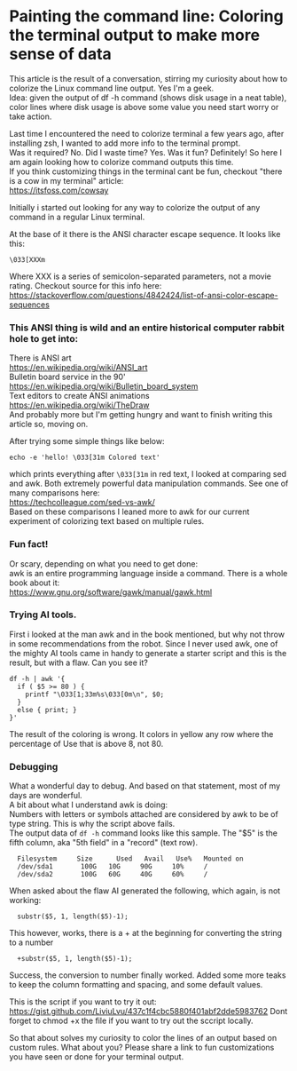 # Painting the command line: Coloring the terminal output to make more sense of data

This article is the result of a conversation, stirring my curiosity about how to colorize the Linux command line output. Yes I'm a geek.  
Idea: given the output of df -h command (shows disk usage in a neat table), color lines where disk usage is above some value you need start worry or take action.

Last time I encountered the need to colorize terminal a few years ago, after installing zsh, I wanted to add more info to the terminal prompt.  
Was it required? No. Did I waste time? Yes. Was it fun? Definitely! So here I am again looking how to colorize command outputs this time.  
If you think customizing things in the terminal cant be fun, checkout "there is a cow in my terminal" article:  
https://itsfoss.com/cowsay

Initially i started out looking for any way to colorize the output of any command in a regular Linux terminal.  

At the base of it there is the ANSI character escape sequence. It looks like this:  

```
\033[XXXm
```  
Where XXX is a series of semicolon-separated parameters, not a movie rating. Checkout source for this info here:  
  https://stackoverflow.com/questions/4842424/list-of-ansi-color-escape-sequences

### This ANSI thing is wild and an entire historical computer rabbit hole to get into:  
There is ANSI art  
  https://en.wikipedia.org/wiki/ANSI_art  
Bulletin board service in the 90'  
  https://en.wikipedia.org/wiki/Bulletin_board_system  
Text editors to create ANSI animations  
  https://en.wikipedia.org/wiki/TheDraw  
And probably more but I'm getting hungry and want to finish writing this article so, moving on.  

After trying some simple things like below:  

```
echo -e 'hello! \033[31m Colored text'
```  
which prints everything after `\033[31m` in red text, I looked at comparing sed and awk. Both extremely powerful data manipulation commands. See one of many comparisons here:  
https://techcolleague.com/sed-vs-awk/  
Based on these comparisons I leaned more to awk for our current experiment of colorizing text based on multiple rules. 

### Fun fact!
Or scary, depending on what you need to get done:  
awk is an entire programming language inside a command. There is a whole book about it:  
https://www.gnu.org/software/gawk/manual/gawk.html  

### Trying AI tools.  
First i looked at the man awk and in the book mentioned, but why not throw in some recommendations from the robot.
Since I never used awk, one of the mighty AI tools came in handy to generate a starter script and this is the result, but with a flaw. Can you see it?
```
df -h | awk '{
  if ( $5 >= 80 ) {
    printf "\033[1;33m%s\033[0m\n", $0;
  }
  else { print; }
}'
```
The result of the coloring is wrong. It colors in yellow any row where the percentage of Use that is above 8, not 80.

### Debugging  
What a wonderful day to debug. And based on that statement, most of my days are wonderful.  
A bit about what I understand awk is doing:  
Numbers with letters or symbols attached are considered by awk to be of type string. This is why the script above fails.  
The output data of `df -h` command looks like this sample. The "$5" is the fifth column, aka "5th field" in a "record" (text row).

```
  Filesystem     Size      Used   Avail   Use%   Mounted on
  /dev/sda1       100G   10G     90G     10%     /
  /dev/sda2       100G   60G     40G     60%     /
```
 
When asked about the flaw AI generated the following, which again, is not working:

```
  substr($5, 1, length($5)-1);
```
This however, works, there is a + at the beginning for converting the string to a number

```
  +substr($5, 1, length($5)-1);
```

Success, the conversion to number finally worked. 
Added some more teaks to keep the column formatting and spacing, and some default values. 

This is the script if you want to try it out:
https://gist.github.com/LiviuLvu/437c1f4cbc5880f401abf2dde5983762
Dont forget to chmod +x the file if you want to try out the sccript locally.

So that about solves my curiosity to color the lines of an output based on custom rules.
What about you? Please share a link to fun customizations you have seen or done for your terminal output.
